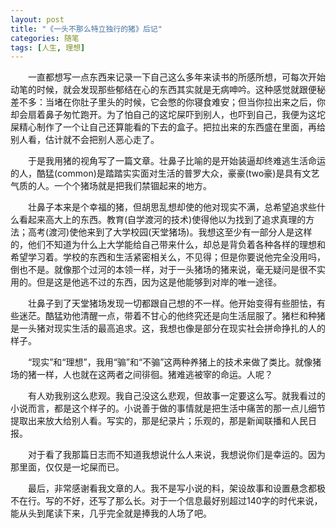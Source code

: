 ```yaml
---
layout: post
title: "《一头不那么特立独行的猪》后记"
categories: 随笔
tags: [人生, 理想]
---
```


　　一直都想写一点东西来记录一下自己这么多年来读书的所感所想，可每次开始动笔的时候，就会发现那些郁结在心的东西其实就是无病呻吟。这种感觉就跟便秘差不多：当堵在你肚子里头的时候，它会憋的你寝食难安；但当你拉出来之后，你却会扇着鼻子匆忙跑开。为了怕自己的这坨屎吓到别人，也吓到自己，我便为这坨屎精心制作了一个让自己还算能看的下去的盒子。把拉出来的东西盛在里面，再给别人看，估计就不会把别人恶心走了。

　　于是我用猪的视角写了一篇文章。壮鼻子比喻的是开始装逼却终难逃生活命运的人，酷猛(common)是踏踏实实面对生活的普罗大众，豪豪(two豪)是具有文艺气质的人。一个个猪场就是把我们禁锢起来的地方。

　　壮鼻子本来是个幸福的猪，但胡思乱想却使的他对现实不满，总希望追求些什么看起来高大上的东西。教育(自学渡河的技术)使得他以为找到了追求真理的方法；高考(渡河)使他来到了大学校园(天堂猪场)。我想这至少有一部分人是这样的，他们不知道为什么上大学能给自己带来什么，却总是背负着各种各样的理想和希望学习着。学校的东西和生活紧密相关么，不见得；但是你要说他完全没用吗，倒也不是。就像那个过河的本领一样，对于一头猪场的猪来说，毫无疑问是很不实用的。但是这是他逃不过的东西，因为这是他能够到对岸的唯一途径。

　　壮鼻子到了天堂猪场发现一切都跟自己想的不一样。他开始变得有些胆怯，有些迷茫。酷猛劝他清醒一点，带着不甘心的他终究还是向生活屈服了。猪栏和种猪是一头猪对现实生活的最高追求。这，我想也像是部分在现实社会拼命挣扎的人的样子。

　　“现实”和“理想”，我用“骟”和“不骟”这两种养猪上的技术来做了类比。就像猪场的猪一样，人也就在这两者之间徘徊。猪难逃被宰的命运。人呢？
       
　　有人劝我别这么悲观。我自己没这么悲观，但故事一定要这么写。就我看过的小说而言，都是这个样子的。小说善于做的事情就是把生活中痛苦的那一点儿细节提取出来放大给别人看。写实的，那是纪录片；乐观的，那是新闻联播和人民日报。

　　对于看了我那篇日志而不知道我想说什么人来说，我想说你们是幸运的。因为那里面，仅仅是一坨屎而已。

　　最后，非常感谢看我文章的人。我不是写小说的料，架设故事和设置悬念都极不在行。写的不好，还写了那么长。对于一个信息最好别超过140字的时代来说，能从头到尾读下来，几乎完全就是捧我的人场了吧。
